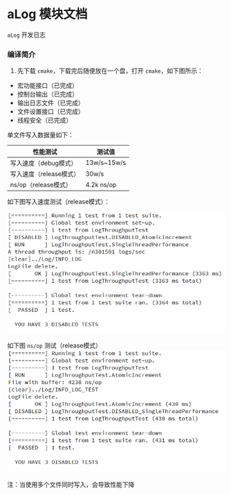 # aLog 模块文档

`aLog` 开发日志


### 编译简介

1. 先下载 `cmake`，下载完后随便放在一个盘，打开 `cmake`，如下图所示：

- 宏功能接口（已完成）
- 控制台输出（已完成）
- 输出日志文件（已完成）
- 文件设置接口（已完成）
- 线程安全（已完成）


单文件写入数据量如下：

 性能测试 | 测试值 |
| ----------- | ----------- |
| 写入速度（debug模式） | 13w/s~15w/s |
| 写入速度（release模式）| 30w/s |
| ns/op（release模式）| 4.2k ns/op |

如下图写入速度测试（release模式）：

![图片 speed ](../img/test-Release.png)

如下图 `ns/op` 测试（release模式）
![图片 ns/op](../img/test-Release-ns_op.png)

注：当使用多个文件同时写入，会导致性能下降